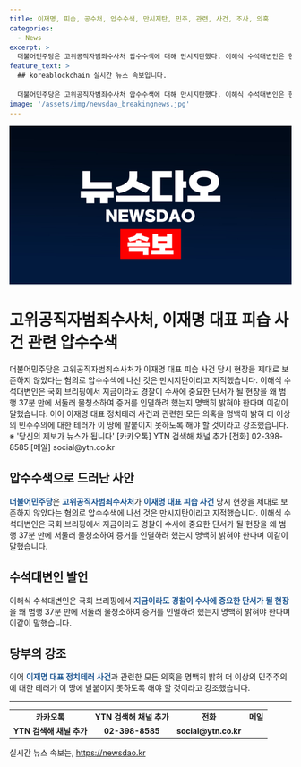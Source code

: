 ```yaml
---
title: 이재명, 피습, 공수처, 압수수색, 만시지탄, 민주, 관련, 사건, 조사, 의혹
categories:
  - News
excerpt: >
  더불어민주당은 고위공직자범죄수사처 압수수색에 대해 만시지탄했다. 이해식 수석대변인은 현장을 물청소하여 증거를 인멸하려 한 것에 대해 비난했고, 이재명 대표 정치테러 사건과 관련한 의혹을 명백히 밝혀야 한다고 강조했다. ※ 당신의 제보가 뉴스가 됩니다 [카카오톡] YTN 검색, [전화] 02-398-8585, [메일] social@ytn.co.kr
feature_text: >
  ## koreablockchain 실시간 뉴스 속보입니다.

  더불어민주당은 고위공직자범죄수사처 압수수색에 대해 만시지탄했다. 이해식 수석대변인은 현장을 물청소하여 증거를 인멸하려 한 것에 대해 비난했고, 이재명 대표 정치테러 사건과 관련한 의혹을 명백히 밝혀야 한다고 강조했다. ※ 당신의 제보가 뉴스가 됩니다 [카카오톡] YTN 검색, [전화] 02-398-8585, [메일] social@ytn.co.kr
image: '/assets/img/newsdao_breakingnews.jpg'
---
```


<p><img src="/assets/img/newsdao_breakingnews.jpg" alt="koreablockchain 속보" /></p>

<h1>고위공직자범죄수사처, 이재명 대표 피습 사건 관련 압수수색</h1>

<p data-ke-size="size16">더불어민주당은 고위공직자범죄수사처가 이재명 대표 피습 사건 당시 현장을 제대로 보존하지 않았다는 혐의로 압수수색에 나선 것은 만시지탄이라고 지적했습니다. 이해식 수석대변인은 국회 브리핑에서 지금이라도 경찰이 수사에 중요한 단서가 될 현장을 왜 범행 37분 만에 서둘러 물청소하여 증거를 인멸하려 했는지 명백히 밝혀야 한다며 이같이 말했습니다. 이어 이재명 대표 정치테러 사건과 관련한 모든 의혹을 명백히 밝혀 더 이상의 민주주의에 대한 테러가 이 땅에 발붙이지 못하도록 해야 할 것이라고 강조했습니다. ※ '당신의 제보가 뉴스가 됩니다' [카카오톡] YTN 검색해 채널 추가 [전화] 02-398-8585 [메일] social@ytn.co.kr</p>

<h2 data-ke-size="size26">압수수색으로 드러난 사안</h2>

<p data-ke-size="size16"><b><span style="color: #1a5490;">더불어민주당</span></b>은 <b><span style="color: #1a5490;">고위공직자범죄수사처</span></b>가 <b><span style="color: #1a5490;">이재명 대표 피습 사건</span></b> 당시 현장을 제대로 보존하지 않았다는 혐의로 압수수색에 나선 것은 만시지탄이라고 지적했습니다. 이해식 수석대변인은 국회 브리핑에서 지금이라도 경찰이 수사에 중요한 단서가 될 현장을 왜 범행 37분 만에 서둘러 물청소하여 증거를 인멸하려 했는지 명백히 밝혀야 한다며 이같이 말했습니다.</p>

<h2 data-ke-size="size26">수석대변인 발언</h2>

<p data-ke-size="size16">이해식 수석대변인은 국회 브리핑에서 <b><span style="color: #1a5490;">지금이라도 경찰이 수사에 중요한 단서가 될 현장</span></b>을 왜 범행 37분 만에 서둘러 물청소하여 증거를 인멸하려 했는지 명백히 밝혀야 한다며 이같이 말했습니다.</p>

<h2 data-ke-size="size26">당부의 강조</h2>

<p data-ke-size="size16">이어 <b><span style="color: #1a5490;">이재명 대표 정치테러 사건</span></b>과 관련한 모든 의혹을 명백히 밝혀 더 이상의 민주주의에 대한 테러가 이 땅에 발붙이지 못하도록 해야 할 것이라고 강조했습니다.</p>

<hr>

<table>
  <tr>
    <td style="text-align: center; height: 17px;"><b>카카오톡</b></td>
    <td style="text-align: center; height: 17px;"><b>YTN 검색해 채널 추가</b></td>
    <td style="text-align: center; height: 17px;"><b>전화</b></td>
    <td style="text-align: center; height: 17px;"><b>메일</b></td>
  </tr>
  <tr>
    <td style="text-align: center; height: 17px;"><b>YTN 검색해 채널 추가</b></td>
    <td style="text-align: center; height: 17px;"><b>02-398-8585</b></td>
    <td style="text-align: center; height: 17px;"><b>social@ytn.co.kr</b></td>
  </tr>
</table>
실시간 뉴스 속보는, <a href="https://newsdao.kr" rel="dofollow">https://newsdao.kr</a>


